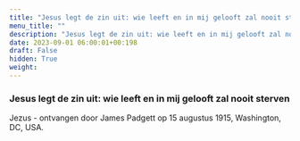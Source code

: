 ```yaml
---
title: "Jesus legt de zin uit: wie leeft en in mij gelooft zal nooit sterven"
menu_title: ""
description: "Jesus legt de zin uit: wie leeft en in mij gelooft zal nooit sterven"
date: 2023-09-01 06:00:01+00:198
draft: False
hidden: True
weight:
---
```

### Jesus legt de zin uit: wie leeft en in mij gelooft zal nooit sterven

Jezus - ontvangen door James Padgett op 15 augustus 1915, Washington, DC, USA.

